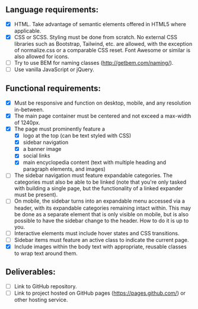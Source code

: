 ## Language requirements:
- [X] HTML.  Take advantage of semantic elements offered in HTML5 where applicable.
- [X] CSS or SCSS.  Styling must be done from scratch.  No external CSS libraries such as Bootstrap, Tailwind, etc. are allowed, with the exception of normalize.css or a comparable CSS reset.  Font Awesome or similar is also allowed for icons.
- [ ] Try to use BEM for naming classes (http://getbem.com/naming/).
- [ ] Use vanilla JavaScript or jQuery.

## Functional requirements:
- [X] Must be responsive and function on desktop, mobile, and any resolution in-between.
- [X] The main page container must be centered and not exceed a max-width of 1240px.
- [X] The page must prominently feature a 
    - [X] logo at the top (can be text styled with CSS)
    - [X] sidebar navigation
    - [X] a banner image
    - [X] social links
    - [X] main encyclopedia content (text with multiple heading and paragraph elements, and images)
- [ ] The sidebar navigation must feature expandable categories.  The categories must also be able to be linked (note that you're only tasked with building a single page, but the functionality of a linked expander must be present).
- [ ] On mobile, the sidebar turns into an expandable menu accessed via a header, with its expandable categories remaining intact within.  This may be done as a separate element that is only visible on mobile, but is also possible to have the sidebar change to the header.  How to do it is up to you.
- [ ] Interactive elements must include hover states and CSS transitions.
- [ ] Sidebar items must feature an active class to indicate the current page.
- [X] Include images within the body text with appropriate, reusable classes to wrap text around them.

## Deliverables:
- [ ] Link to GitHub repository.
- [ ] Link to project hosted on GitHub pages (https://pages.github.com/) or other hosting service.